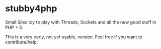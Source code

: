 # stubby4php
Small Silex toy to play with Threads, Sockets and all the new good stuff in PHP > 5.

This is a very early, not yet usable, version. Feel free if you want to contribute/help.